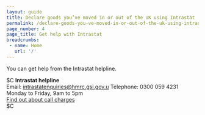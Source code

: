 ```yaml
---
layout: guide
title: Declare goods you’ve moved in or out of the UK using Intrastat
permalink: /declare-goods-you-ve-moved-in-or-out-of-the-uk-using-intrastat/get-help-with-intrastat.html
page_number: 4
page_title: Get help with Intrastat
breadcrumbs:
 - name: Home
   url: '/'
---
```

You can get help from the Intrastat helpline.

$C
**Intrastat helpline**  
Email: <intrastatenquiries@hmrc.gsi.gov.u>
Telephone: 0300 059 4231
Monday to Friday, 9am to 5pm  
[Find out about call charges](https://www.gov.uk/call-charges)  
$C  
